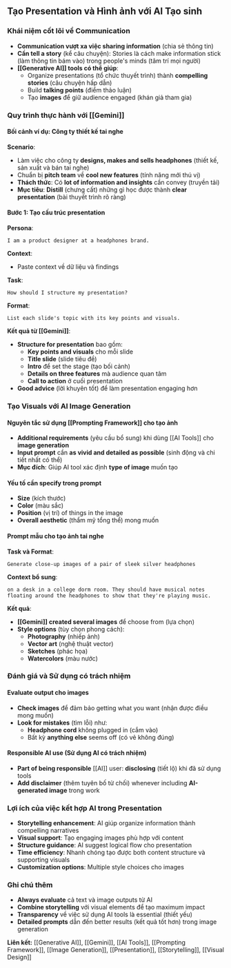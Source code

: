 ## Tạo Presentation và Hình ảnh với AI Tạo sinh

### Khái niệm cốt lõi về Communication

- **Communication vượt xa việc sharing information** (chia sẻ thông tin)
- **Cần tell a story** (kể câu chuyện): Stories là cách make information stick (làm thông tin bám vào) trong people's minds (tâm trí mọi người)
- **[[Generative AI]] tools có thể giúp**:
    - Organize presentations (tổ chức thuyết trình) thành **compelling stories** (câu chuyện hấp dẫn)
    - Build **talking points** (điểm thảo luận)
    - Tạo **images** để giữ audience engaged (khán giả tham gia)


### Quy trình thực hành với [[Gemini]]

#### Bối cảnh ví dụ: Công ty thiết kế tai nghe

**Scenario**:

- Làm việc cho công ty **designs, makes and sells headphones** (thiết kế, sản xuất và bán tai nghe)
- Chuẩn bị **pitch team** về **cool new features** (tính năng mới thú vị)
- **Thách thức**: Có **lot of information and insights** cần convey (truyền tải)
- **Mục tiêu**: **Distill** (chưng cất) những gì học được thành **clear presentation** (bài thuyết trình rõ ràng)


#### Bước 1: Tạo cấu trúc presentation

**Persona**:

```
I am a product designer at a headphones brand.
```

**Context**:

- Paste context về dữ liệu và findings

**Task**:

```
How should I structure my presentation?
```

**Format**:

```
List each slide's topic with its key points and visuals.
```

**Kết quả từ [[Gemini]]**:

- **Structure for presentation** bao gồm:
    - **Key points and visuals** cho mỗi slide
    - **Title slide** (slide tiêu đề)
    - **Intro** để set the stage (tạo bối cảnh)
    - **Details on three features** mà audience quan tâm
    - **Call to action** ở cuối presentation
- **Good advice** (lời khuyên tốt) để làm presentation engaging hơn


### Tạo Visuals với AI Image Generation

#### Nguyên tắc sử dụng [[Prompting Framework]] cho tạo ảnh

- **Additional requirements** (yêu cầu bổ sung) khi dùng [[AI Tools]] cho **image generation**
- **Input prompt** cần **as vivid and detailed as possible** (sinh động và chi tiết nhất có thể)
- **Mục đích**: Giúp AI tool xác định **type of image** muốn tạo


#### Yếu tố cần specify trong prompt

- **Size** (kích thước)
- **Color** (màu sắc)
- **Position** (vị trí) of things in the image
- **Overall aesthetic** (thẩm mỹ tổng thể) mong muốn


#### Prompt mẫu cho tạo ảnh tai nghe

**Task và Format**:

```
Generate close-up images of a pair of sleek silver headphones
```

**Context bổ sung**:

```
on a desk in a college dorm room. They should have musical notes floating around the headphones to show that they're playing music.
```

**Kết quả**:

- **[[Gemini]] created several images** để choose from (lựa chọn)
- **Style options** (tùy chọn phong cách):
    - **Photography** (nhiếp ảnh)
    - **Vector art** (nghệ thuật vector)
    - **Sketches** (phác họa)
    - **Watercolors** (màu nước)


### Đánh giá và Sử dụng có trách nhiệm

#### Evaluate output cho images

- **Check images** để đảm bảo getting what you want (nhận được điều mong muốn)
- **Look for mistakes** (tìm lỗi) như:
    - **Headphone cord** không plugged in (cắm vào)
    - Bất kỳ **anything else** seems off (có vẻ không đúng)


#### Responsible AI use (Sử dụng AI có trách nhiệm)

- **Part of being responsible** [[AI]] user: **disclosing** (tiết lộ) khi đã sử dụng tools
- **Add disclaimer** (thêm tuyên bố từ chối) whenever including **AI-generated image** trong work


### Lợi ích của việc kết hợp AI trong Presentation

- **Storytelling enhancement**: AI giúp organize information thành compelling narratives
- **Visual support**: Tạo engaging images phù hợp với content
- **Structure guidance**: AI suggest logical flow cho presentation
- **Time efficiency**: Nhanh chóng tạo được both content structure và supporting visuals
- **Customization options**: Multiple style choices cho images


### Ghi chú thêm

- **Always evaluate** cả text và image outputs từ AI
- **Combine storytelling** với visual elements để tạo maximum impact
- **Transparency** về việc sử dụng AI tools là essential (thiết yếu)
- **Detailed prompts** dẫn đến better results (kết quả tốt hơn) trong image generation

**Liên kết:** [[Generative AI]], [[Gemini]], [[AI Tools]], [[Prompting Framework]], [[Image Generation]], [[Presentation]], [[Storytelling]], [[Visual Design]]

